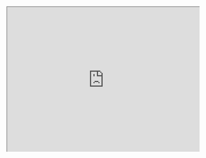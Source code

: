 
<div style=" width: 100%; height:380;overflow: hidden; "><iframe src="https://widget.pkmer.cn/free/MiniCalc?user=a2e5899e-975e-4457-afd4-ec3ff7dcbc90&" allow="fullscreen" style=" height: 100%; width: 100%;"></iframe></div>
